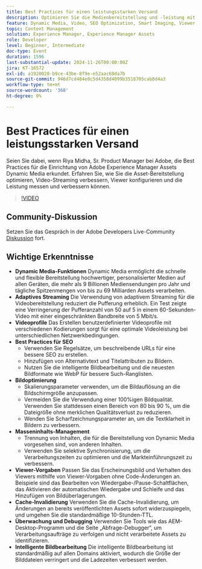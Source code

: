 ```yaml
---
title: Best Practices für einen leistungsstarken Versand
description: Optimieren Sie die Medienbereitstellung und -leistung mit Dynamic Media durch die Nutzung von adaptivem Streaming, benutzerdefinierten Videoprofilen, Best Practices für SEO, Bildoptimierung, Masseninhalts-Management, Viewer-Vorgaben, Cache-Invalidierung und intelligenter Bildbearbeitung.
feature: Dynamic Media, Video, SEO Optimization, Smart Imaging, Viewer Presets, Best Practices
topic: Content Management
solution: Experience Manager, Experience Manager Assets
role: Developer
level: Beginner, Intermediate
doc-type: Event
duration: 1596
last-substantial-update: 2024-11-26T00:00:00Z
jira: KT-16572
exl-id: a1920020-b9ce-43be-8f9e-e52aac68da7b
source-git-commit: 946d7cd484e8c5d4358d4099b3518705cab8d4a3
workflow-type: tm+mt
source-wordcount: '368'
ht-degree: 0%

---
```


# Best Practices für einen leistungsstarken Versand

Seien Sie dabei, wenn Riya Midha, Sr. Product Manager bei Adobe, die Best Practices für die Einrichtung von Adobe Experience Manager Assets Dynamic Media erkundet. Erfahren Sie, wie Sie die Asset-Bereitstellung optimieren, Video-Streaming verbessern, Viewer konfigurieren und die Leistung messen und verbessern können.

>[!VIDEO](https://video.tv.adobe.com/v/3440426/?learn=on&enablevpops&captions=ger)

## Community-Diskussion

Setzen Sie das Gespräch in der Adobe Developers Live-Community [Diskussion](https://adobe.ly/3YGedpb) fort.

## Wichtige Erkenntnisse

* **Dynamic Media-Funktionen** Dynamic Media ermöglicht die schnelle und flexible Bereitstellung hochwertiger, personalisierter Medien auf allen Geräten, die mehr als 9 Billionen Mediensendungen pro Jahr und tägliche Spitzenmengen von bis zu 69 Milliarden Assets verarbeiten.
* **Adaptives Streaming** Die Verwendung von adaptivem Streaming für die Videobereitstellung reduziert die Pufferung erheblich. Ein Test zeigte eine Verringerung der Pufferanzahl von 50 auf 5 in einem 60-Sekunden-Video mit einer eingeschränkten Bandbreite von 5 Mbit/s.
* **Videoprofile** Das Erstellen benutzerdefinierter Videoprofile mit verschiedenen Kodierungen sorgt für eine optimale Videoleistung bei unterschiedlichen Netzwerkbedingungen.
* **Best Practices für SEO**
   * Verwenden Sie Regelsätze, um beschreibende URLs für eine bessere SEO zu erstellen.
   * Hinzufügen von Alternativtext und Titelattributen zu Bildern.
   * Nutzen Sie die intelligente Bildbearbeitung und die neuesten Bildformate wie WebP für bessere Such-Ranglisten.
* **Bildoptimierung**
   * Skalierungsparameter verwenden, um die Bildauflösung an die Bildschirmgröße anzupassen.
   * Vermeiden Sie die Verwendung einer 100%igen Bildqualität. Verwenden Sie stattdessen einen Bereich von 80 bis 90 %, um die Dateigröße ohne merklichen Qualitätsverlust zu reduzieren.
   * Wenden Sie Scharfzeichnungsparameter an, um die Textklarheit in Bildern zu verbessern.
* **Masseninhalts-Management**
   * Trennung von Inhalten, die für die Bereitstellung von Dynamic Media vorgesehen sind, von anderen Inhalten.
   * Verwenden Sie selektive Synchronisierung, um die Verarbeitungszeiten zu optimieren und die Markteinführungszeit zu verbessern.
* **Viewer-Vorgaben** Passen Sie das Erscheinungsbild und Verhalten des Viewers mithilfe von Viewer-Vorgaben ohne Code-Änderungen an. Beispiele sind das Bearbeiten von Wiedergabe-/Pause-Schaltflächen, das Aktivieren der automatischen Wiedergabe und Schleife und das Hinzufügen von Bildüberlagerungen.
* **Cache-Invalidierung** Verwenden Sie die Cache-Invalidierung, um Änderungen an bereits veröffentlichten Assets sofort widerzuspiegeln, und umgehen Sie die standardmäßige 10-Stunden-TTL.
* **Überwachung und Debugging** Verwenden Sie Tools wie das AEM-Desktop-Programm und die Seite „Abfrage-Debugger“, um Verarbeitungsaufträge zu verfolgen und nicht verarbeitete Assets zu identifizieren.
* **Intelligente Bildbearbeitung** Die intelligente Bildbearbeitung ist standardmäßig auf allen Domains aktiviert, wodurch die Größe der Bilddateien verringert und die Ladezeiten verbessert werden.
